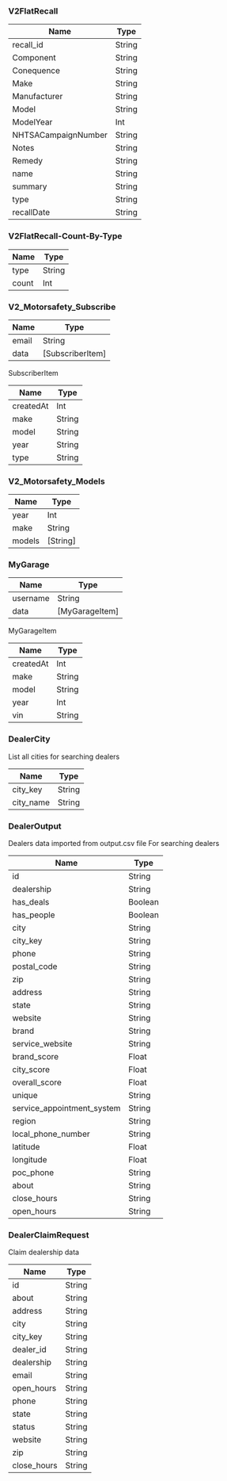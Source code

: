 ### V2FlatRecall

| Name       | Type   |
|------------|--------|
|recall_id|String|
|Component|String|
|Conequence|String|
|Make|String|
|Manufacturer|String|
|Model|String|
|ModelYear|Int|
|NHTSACampaignNumber|String|
|Notes|String|
|Remedy|String|
|name|String|
|summary|String|
|type|String|
|recallDate|String|

### V2FlatRecall-Count-By-Type
| Name       | Type   |
|------------|--------|
| type       | String   |
| count       | Int   |

### V2_Motorsafety_Subscribe

| Name       | Type   |
|------------|--------|
| email       | String   |
| data       | [SubscriberItem]|

SubscriberItem

| Name       | Type   |
|------------|--------|
| createdAt| Int|
| make|String|
| model|String|
| year|String|
| type|String|

### V2_Motorsafety_Models

| Name       | Type   |
|------------|--------|
| year| Int|
| make|String|
| models|[String]|

### MyGarage

| Name       | Type   |
|------------|--------|
| username|String|
| data|[MyGarageItem]|

MyGarageItem

| Name       | Type   |
|------------|--------|
| createdAt|Int|
| make|String|
| model|String|
| year|Int|
| vin|String|

### DealerCity
List all cities for searching dealers

| Name       | Type   |
|------------|--------|
| city_key|String|
| city_name|String|

### DealerOutput
Dealers data imported from output.csv file
For searching dealers

| Name       | Type   |
|------------|--------|
| id|String|
| dealership|String|
| has_deals| Boolean |
| has_people| Boolean|
| city |String |
|city_key |String |
| phone| String|
| postal_code| String|
| zip| String|
| address| String|
| state|String |
| website| String|
| brand| String|
| service_website| String|
| brand_score|Float |
| city_score| Float|
| overall_score| Float|
| unique| String|
| service_appointment_system|String |
| region|String |
| local_phone_number|String |
| latitude| Float|
| longitude| Float |
| poc_phone| String|
| about|String |
| close_hours|String |
| open_hours| String|


### DealerClaimRequest
Claim dealership data

| Name       | Type   |
|------------|--------|
| id|String|
| about|String|
| address|String|
| city|String|
| city_key|String|
| dealer_id|String|
| dealership|String|
| email|String|
| open_hours|String|
| phone|String|
| state|String|
| status|String|
| website|String|
| zip|String|
| close_hours|String|


